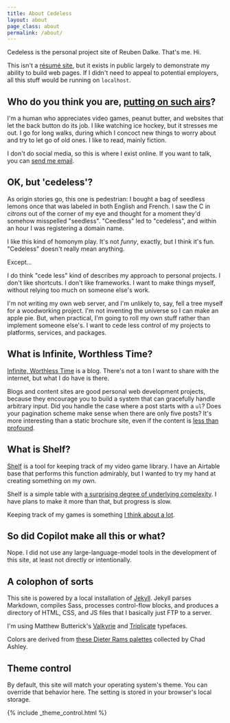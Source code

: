 ```yaml
---
title: About Cedeless
layout: about
page_class: about
permalink: /about/
---
```


Cedeless is the personal project site of Reuben Dalke. That's me. Hi.

This isn't a [résumé site](https://reubendalke.com/resume/), but it exists in public largely to demonstrate my ability to build web pages. If I didn't need to appeal to potential employers, all this stuff would be running on `localhost`.

## Who do you think you are, [putting on such airs](https://achewood.com/2004/02/18/title.html)?

I'm a human who appreciates video games, peanut butter, and websites that let the back button do its job. I like watching ice hockey, but it stresses me out. I go for long walks, during which I concoct new things to worry about and try to let go of old ones. I like to read, mainly fiction.

I don't do social media, so this is where I exist online. If you want to talk, you can [send me email](mailto:mail@cedeless.com).

## OK, but 'cedeless'?

As origin stories go, this one is pedestrian: I bought a bag of seedless lemons once that was labeled in both English and French. I saw the C in _citrons_ out of the corner of my eye and thought for a moment they'd somehow misspelled "seedless". "Ceedless" led to "cedeless", and within an hour I was registering a domain name.

I like this kind of homonym play. It's not _funny_, exactly, but I think it's fun. "Cedeless" doesn't really mean anything.

Except...

I do think "cede less" kind of describes my approach to personal projects. I don't like shortcuts. I don't like frameworks. I want to make things myself, without relying too much on someone else's work.

I'm not writing my own web server, and I'm unlikely to, say, fell a tree myself for a woodworking project. I'm not inventing the universe so I can make an apple pie. But, when practical, I'm going to roll my own stuff rather than implement someone else's. I want to cede less control of my projects to platforms, services, and packages.

## What is Infinite, Worthless Time?

[Infinite, Worthless Time](/iwt/) is a blog. There's not a ton I want to share with the internet, but what I do have is there.

Blogs and content sites are good personal web development projects, because they encourage you to build a system that can gracefully handle arbitrary input. Did you handle the case where a post starts with a `ul`? Does your pagination scheme make sense when there are only five posts? It's more interesting than a static brochure site, even if the content is [less than profound](/iwt/2023/11/29/avalanche-numbers/).

## What is Shelf?

[Shelf](/shelf/) is a tool for keeping track of my video game library. I have an Airtable base that performs this function admirably, but I wanted to try my hand at creating something on my own.

Shelf is a simple table with [a surprising degree of underlying complexity](https://github.com/dalke/Cedeless/blob/main/shelf.html). I have plans to make it more than that, but progress is slow.

Keeping track of my games is something [I think about a lot](shelf/).

## So did Copilot make all this or what? 

Nope. I did not use any large-language-model tools in the development of this site, at least not directly or intentionally.

## A colophon of sorts

This site is powered by a local installation of [Jekyll](https://jekyllrb.com/). Jekyll parses Markdown, compiles Sass, processes control-flow blocks, and produces a directory of HTML, CSS, and JS files that I basically just FTP to a server.

I'm using Matthew Butterick's [Valkyrie](https://mbtype.com/fonts/valkyrie/) and [Triplicate](https://mbtype.com/fonts/triplicate/) typefaces.

Colors are derived from [these Dieter Rams palettes](https://www.presentandcorrect.com/blogs/blog/rams-palette) collected by Chad Ashley.

## Theme control

By default, this site will match your operating system's theme. You can override that behavior here. The setting is stored in your browser's local storage.

{% include _theme_control.html %}
